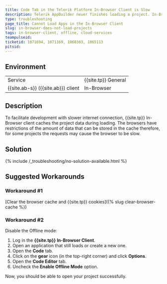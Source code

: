 ```yaml
---
title: Code Tab in the Telerik Platform In-Browser Client is Slow
description: Telerik AppBuilder never finishes loading a project. In-Browser client is hanging while loading an application. Code tab is very slow.
type: troubleshooting
page_title: Cannot Load Apps in the In-Browser Client
slug: in-browser-does-not-load-projects
tags: in-browser-client, offline, cloud-services
teampulseid: 
ticketid: 1071694, 1071169, 1068303, 1065113
pitsid: 
---
```


## Environment
<table>
  <tr>
    <td>Service</td>
    <td>{{site.tp}} General</td>	
  </tr>
  <tr>
    <td>{{site.ab-s}} ({{site.ab}}) client</td>
    <td>In-Browser</td>	
  </tr>  
</table>

## Description

To facilitate development with slower internet connection, {{site.tp}} In-Browser client caches the project data during loading. The browsers have restrictions of the amount of data that can be stored in the cache therefore, for some projects the requests may cause the browser to be slow.

## Solution

{% include /_troubleshooting/no-solution-available.html %}

## Suggested Workarounds

### Workaround #1

[Clear the browser cache and {{site.tp}} cookies]({% slug clear-browser-cache %})

### Workaround #2

Disable the Offline mode:

1. Log in the **{{site.tp}} In-Browser Client**.
1. Open an application that still loads or create a new one.
1. Open the **Code** tab.
1. Click on the **gear** icon (in the top-right corner) and click **Options**.
1. Open the **Code Editor** tab.
1. Uncheck the **Enable Offline Mode** option.    

Now, you should be able to open your project successfully.